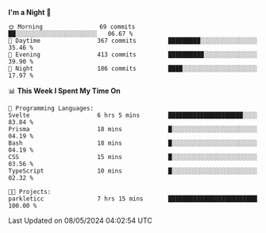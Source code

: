 <!--START_SECTION:waka-->
**I'm a Night 🦉** 

```text
🌞 Morning                69 commits          ██░░░░░░░░░░░░░░░░░░░░░░░   06.67 % 
🌆 Daytime                367 commits         █████████░░░░░░░░░░░░░░░░   35.46 % 
🌃 Evening                413 commits         ██████████░░░░░░░░░░░░░░░   39.90 % 
🌙 Night                  186 commits         ████░░░░░░░░░░░░░░░░░░░░░   17.97 % 
```


📊 **This Week I Spent My Time On** 

```text
💬 Programming Languages: 
Svelte                   6 hrs 5 mins        █████████████████████░░░░   83.84 % 
Prisma                   18 mins             █░░░░░░░░░░░░░░░░░░░░░░░░   04.19 % 
Bash                     18 mins             █░░░░░░░░░░░░░░░░░░░░░░░░   04.19 % 
CSS                      15 mins             █░░░░░░░░░░░░░░░░░░░░░░░░   03.56 % 
TypeScript               10 mins             █░░░░░░░░░░░░░░░░░░░░░░░░   02.32 % 

🐱‍💻 Projects: 
parkleticc               7 hrs 15 mins       █████████████████████████   100.00 % 
```


 Last Updated on 08/05/2024 04:02:54 UTC
<!--END_SECTION:waka-->
